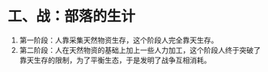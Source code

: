 # 工、战：部落的生计

1. 第一阶段：人靠采集天然物资生存，这个阶段人完全靠天生存。
2. 第二阶段：人在天然物资的基础上加上一些人力加工，这个阶段人终于突破了靠天生存的限制，为了平衡生态，于是发明了战争互相消耗。
